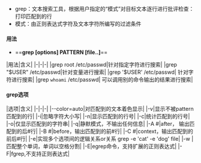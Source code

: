 + grep：文本搜索工具，根据用户指定的“模式”对目标文本逐行进行批评检查：打印匹配到的行
+ 模式：由正则表达式字符及文本字符所编写的过滤条件
#### 用法
+ ==**grep [options] PATTERN [file..]**==

|用法|含义|
|-|-|-|
|grep root /etc/passwd|针对指定字符进行搜索|
|grep "$USER"  /etc/passwd|针对变量进行搜索|
|grep '$USER' /etc/passwd| 针对字符进行搜索|
|grep `whoami` /etc/passwd| 可以调用别的命令输出的结果进行搜索|

#### grep选项

|选项|含义|
|-|-|-|
|--color=auto|对匹配到的文本着色显示|
|-v|显示不被pattern匹配到的行|
|-i|忽略字符大小写|
|-n|显示匹配到的行号|
|-c|统计匹配到的行号|
|-o|仅显示匹配到的字符串|
|-q|静默模式，不输出任何信息|
|-A #|after， 输出匹配到的后#行|
|-B #|before，输出匹配到的前#行|
|-C #|context，输出匹配到的前后#行|
|-e|实现多个选项间的逻辑关系or关系  grep -e 'cat' -e 'dog' file|
|-w |匹配整个单词，单词以空格分割|
|-E|egrep命令，支持扩展的正则表达式|
|-F|fgrep,不支持正则表达式|

